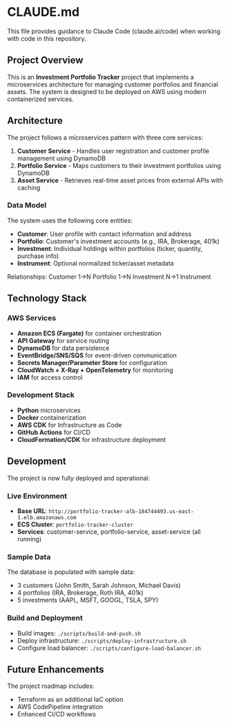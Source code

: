 # CLAUDE.md

This file provides guidance to Claude Code (claude.ai/code) when working with code in this repository.

## Project Overview

This is an **Investment Portfolio Tracker** project that implements a microservices architecture for managing customer portfolios and financial assets. The system is designed to be deployed on AWS using modern containerized services.

## Architecture

The project follows a microservices pattern with three core services:

1. **Customer Service** - Handles user registration and customer profile management using DynamoDB
2. **Portfolio Service** - Maps customers to their investment portfolios using DynamoDB  
3. **Asset Service** - Retrieves real-time asset prices from external APIs with caching

### Data Model

The system uses the following core entities:
- **Customer**: User profile with contact information and address
- **Portfolio**: Customer's investment accounts (e.g., IRA, Brokerage, 401k)
- **Investment**: Individual holdings within portfolios (ticker, quantity, purchase info)
- **Instrument**: Optional normalized ticker/asset metadata

Relationships: Customer 1→N Portfolio 1→N Investment N→1 Instrument

## Technology Stack

### AWS Services
- **Amazon ECS (Fargate)** for container orchestration
- **API Gateway** for service routing
- **DynamoDB** for data persistence
- **EventBridge/SNS/SQS** for event-driven communication
- **Secrets Manager/Parameter Store** for configuration
- **CloudWatch + X-Ray + OpenTelemetry** for monitoring
- **IAM** for access control

### Development Stack
- **Python** microservices
- **Docker** containerization
- **AWS CDK** for Infrastructure as Code
- **GitHub Actions** for CI/CD
- **CloudFormation/CDK** for infrastructure deployment

## Development

The project is now fully deployed and operational:

### Live Environment
- **Base URL**: `http://portfolio-tracker-alb-184744493.us-east-1.elb.amazonaws.com`
- **ECS Cluster**: `portfolio-tracker-cluster`
- **Services**: customer-service, portfolio-service, asset-service (all running)

### Sample Data
The database is populated with sample data:
- 3 customers (John Smith, Sarah Johnson, Michael Davis)
- 4 portfolios (IRA, Brokerage, Roth IRA, 401k)
- 5 investments (AAPL, MSFT, GOOGL, TSLA, SPY)

### Build and Deployment
- Build images: `./scripts/build-and-push.sh`
- Deploy infrastructure: `./scripts/deploy-infrastructure.sh`
- Configure load balancer: `./scripts/configure-load-balancer.sh`

## Future Enhancements

The project roadmap includes:
- Terraform as an additional IaC option
- AWS CodePipeline integration
- Enhanced CI/CD workflows